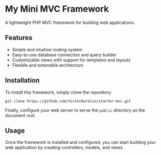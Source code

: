 <body>
  <h1>My Mini MVC Framework</h1>
  <p>A lightweight PHP MVC framework for building web applications.</p>
  <h2>Features</h2>
  <ul>
    <li>Simple and intuitive routing system</li>
    <li>Easy-to-use database connection and query builder</li>
    <li>Customizable views with support for templates and layouts</li>
    <li>Flexible and extensible architecture</li>
  </ul>
  <h2>Installation</h2>
  <p>To install this framework, simply clone the repository:</p>
  <pre><code>git clone https://github.com/VictorAurelio/starter-mvc.git</code></pre>
  <p>Finally, configure your web server to serve the <code>public</code> directory as the document root.</p>
  <h2>Usage</h2>
  <p>Once the framework is installed and configured, you can start building your web application by creating controllers, models, and views.</p>
</body>
</html>
